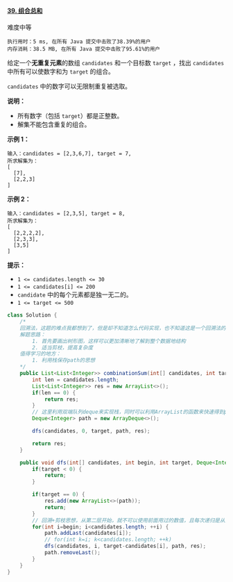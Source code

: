 #### [39. 组合总和](https://leetcode-cn.com/problems/combination-sum/)

难度中等

```
执行用时：5 ms, 在所有 Java 提交中击败了38.39%的用户
内存消耗：38.5 MB, 在所有 Java 提交中击败了95.61%的用户
```



给定一个**无重复元素**的数组 `candidates` 和一个目标数 `target` ，找出 `candidates` 中所有可以使数字和为 `target` 的组合。

`candidates` 中的数字可以无限制重复被选取。

**说明：**

- 所有数字（包括 `target`）都是正整数。
- 解集不能包含重复的组合。 

**示例 1：**

```
输入：candidates = [2,3,6,7], target = 7,
所求解集为：
[
  [7],
  [2,2,3]
]
```

**示例 2：**

```
输入：candidates = [2,3,5], target = 8,
所求解集为：
[
  [2,2,2,2],
  [2,3,3],
  [3,5]
]
```

 

**提示：**

- `1 <= candidates.length <= 30`
- `1 <= candidates[i] <= 200`
- `candidate` 中的每个元素都是独一无二的。
- `1 <= target <= 500`



```java
class Solution {
    /*
    回溯法，这题的难点我都想到了，但是却不知道怎么代码实现，也不知道这是一个回溯法的实现思路，说到底还是我的coding能力太差，需要继续努力
    解题思路：
    	1. 首先要画出树形图，这样可以更加清晰地了解到整个数据地结构
    	2. 适当剪枝，提高复杂度
    值得学习的地方：
    	1. 利用栈保存path的思想
    */
    public List<List<Integer>> combinationSum(int[] candidates, int target) {
        int len = candidates.length;
        List<List<Integer>> res = new ArrayList<>();
        if(len == 0) {
            return res;
        }
		// 这里利用双端队列deque来实现栈，同时可以利用ArrayList的函数来快速得到path的结果，很巧妙
        Deque<Integer> path = new ArrayDeque<>();

        dfs(candidates, 0, target, path, res);

        return res;
    }

    public void dfs(int[] candidates, int begin, int target, Deque<Integer> path, List<List<Integer>> res) {
        if(target < 0) {
            return;
        }

        if(target == 0) {
            res.add(new ArrayList<>(path));
            return;
        }
		// 回溯+剪枝思想，从第二层开始，就不可以使用前面用过的数值，且每次递归是从当前数值开始以确保可以重复
        for(int i=begin; i<candidates.length; ++i) {
            path.addLast(candidates[i]);
            // for(int k=i; k<candidates.length; ++k)
            dfs(candidates, i, target-candidates[i], path, res);
            path.removeLast();
        }
    }
}
```

